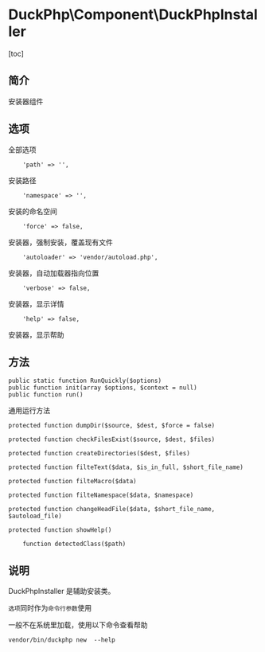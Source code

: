 # DuckPhp\Component\DuckPhpInstaller
[toc]
## 简介

安装器组件

## 选项
全部选项

        'path' => '',
安装路径

        'namespace' => '',
安装的命名空间

        'force' => false,
安装器，强制安装，覆盖现有文件

        'autoloader' => 'vendor/autoload.php',
安装器，自动加载器指向位置

        'verbose' => false,
安装器，显示详情

        'help' => false,
安装器，显示帮助
##  方法

    public static function RunQuickly($options)
    public function init(array $options, $context = null)
    public function run()
通用运行方法

    protected function dumpDir($source, $dest, $force = false)
    
    protected function checkFilesExist($source, $dest, $files)
    
    protected function createDirectories($dest, $files)
    
    protected function filteText($data, $is_in_full, $short_file_name)
    
    protected function filteMacro($data)
    
    protected function filteNamespace($data, $namespace)
    
    protected function changeHeadFile($data, $short_file_name, $autoload_file)
    
    protected function showHelp()

        function detectedClass($path)


## 说明

DuckPhpInstaller 是辅助安装类。

`选项`同时作为`命令行参数`使用

一般不在系统里加载，使用以下命令查看帮助

```
vendor/bin/duckphp new  --help
```



